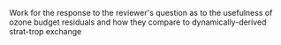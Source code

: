 Work for the response to the reviewer's question as to the usefulness of ozone budget residuals and how they compare to dynamically-derived strat-trop exchange
